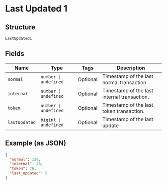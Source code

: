 
# Last Updated 1

## Structure

`LastUpdated1`

## Fields

| Name | Type | Tags | Description |
|  --- | --- | --- | --- |
| `normal` | `number \| undefined` | Optional | Timestamp of the last normal transaction. |
| `internal` | `number \| undefined` | Optional | Timestamp of the last internal transaction. |
| `token` | `number \| undefined` | Optional | Timestamp of the last token transaction. |
| `lastUpdated` | `bigint \| undefined` | Optional | Timestamp of the last update |

## Example (as JSON)

```json
{
  "normal": 120,
  "internal": 46,
  "token": 76,
  "last_updated": 0
}
```

